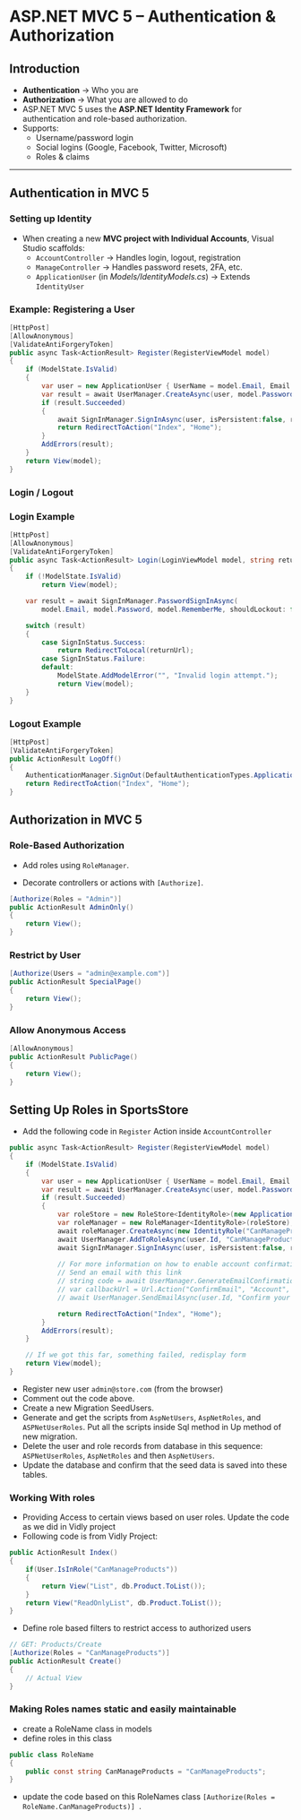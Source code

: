 # ASP.NET MVC 5 – Authentication & Authorization

## Introduction
- **Authentication** → Who you are  
- **Authorization** → What you are allowed to do  
- ASP.NET MVC 5 uses the **ASP.NET Identity Framework** for authentication and role-based authorization.  
- Supports:  
  - Username/password login  
  - Social logins (Google, Facebook, Twitter, Microsoft)  
  - Roles & claims  

---

## Authentication in MVC 5
### Setting up Identity
- When creating a new **MVC project with Individual Accounts**, Visual Studio scaffolds:  
  - `AccountController` → Handles login, logout, registration  
  - `ManageController` → Handles password resets, 2FA, etc.  
  - `ApplicationUser` (in *Models/IdentityModels.cs*) → Extends `IdentityUser`  

### Example: Registering a User
```csharp
[HttpPost]
[AllowAnonymous]
[ValidateAntiForgeryToken]
public async Task<ActionResult> Register(RegisterViewModel model)
{
    if (ModelState.IsValid)
    {
        var user = new ApplicationUser { UserName = model.Email, Email = model.Email };
        var result = await UserManager.CreateAsync(user, model.Password);
        if (result.Succeeded)
        {
            await SignInManager.SignInAsync(user, isPersistent:false, rememberBrowser:false);
            return RedirectToAction("Index", "Home");
        }
        AddErrors(result);
    }
    return View(model);
}
```
### Login / Logout

### Login Example

```csharp
[HttpPost]
[AllowAnonymous]
[ValidateAntiForgeryToken]
public async Task<ActionResult> Login(LoginViewModel model, string returnUrl)
{
    if (!ModelState.IsValid)
        return View(model);

    var result = await SignInManager.PasswordSignInAsync(
        model.Email, model.Password, model.RememberMe, shouldLockout: false);

    switch (result)
    {
        case SignInStatus.Success:
            return RedirectToLocal(returnUrl);
        case SignInStatus.Failure:
        default:
            ModelState.AddModelError("", "Invalid login attempt.");
            return View(model);
    }
}
```

### Logout Example
```csharp
[HttpPost]
[ValidateAntiForgeryToken]
public ActionResult LogOff()
{
    AuthenticationManager.SignOut(DefaultAuthenticationTypes.ApplicationCookie);
    return RedirectToAction("Index", "Home");
}
```

## Authorization in MVC 5
### Role-Based Authorization

- Add roles using `RoleManager`.

- Decorate controllers or actions with `[Authorize]`.

```csharp
[Authorize(Roles = "Admin")]
public ActionResult AdminOnly()
{
    return View();
}
```
### Restrict by User
```csharp
[Authorize(Users = "admin@example.com")]
public ActionResult SpecialPage()
{
    return View();
}
```

### Allow Anonymous Access

```csharp
[AllowAnonymous]
public ActionResult PublicPage()
{
    return View();
}
```

## Setting Up Roles in SportsStore

- Add the following code in `Register` Action inside `AccountController`

```csharp
public async Task<ActionResult> Register(RegisterViewModel model)
{
    if (ModelState.IsValid)
    {
        var user = new ApplicationUser { UserName = model.Email, Email = model.Email };
        var result = await UserManager.CreateAsync(user, model.Password);
        if (result.Succeeded)
        {
            var roleStore = new RoleStore<IdentityRole>(new ApplicationDbContext());
            var roleManager = new RoleManager<IdentityRole>(roleStore);
            await roleManager.CreateAsync(new IdentityRole("CanManageProducts"));
            await UserManager.AddToRoleAsync(user.Id, "CanManageProducts");
            await SignInManager.SignInAsync(user, isPersistent:false, rememberBrowser:false);
            
            // For more information on how to enable account confirmation and password reset please visit https://go.microsoft.com/fwlink/?LinkID=320771
            // Send an email with this link
            // string code = await UserManager.GenerateEmailConfirmationTokenAsync(user.Id);
            // var callbackUrl = Url.Action("ConfirmEmail", "Account", new { userId = user.Id, code = code }, protocol: Request.Url.Scheme);
            // await UserManager.SendEmailAsync(user.Id, "Confirm your account", "Please confirm your account by clicking <a href=\"" + callbackUrl + "\">here</a>");

            return RedirectToAction("Index", "Home");
        }
        AddErrors(result);
    }

    // If we got this far, something failed, redisplay form
    return View(model);
}

```
- Register new user `admin@store.com` (from the browser) 
- Comment out the code above.
- Create a new Migration SeedUsers.
- Generate and get the scripts from `AspNetUsers`, `AspNetRoles`, and `ASPNetUserRoles`. Put all the scripts inside Sql method in Up method of new migration.
- Delete the user and role records from database in this sequence: `ASPNetUserRoles`, `AspNetRoles` and then `AspNetUsers`.
- Update the database and confirm that the seed data is saved into these tables.   

### Working With roles
- Providing Access to certain views based on user roles. Update the code as we did in Vidly project
- Following code is from Vidly Project:

```csharp
public ActionResult Index()
{
    if(User.IsInRole("CanManageProducts"))
    {
        return View("List", db.Product.ToList());
    }
    return View("ReadOnlyList", db.Product.ToList());
}
```

- Define role based filters to restrict access to authorized users

```csharp
// GET: Products/Create
[Authorize(Roles = "CanManageProducts")]
public ActionResult Create()
{
    // Actual View
}
```

### Making Roles names static and easily maintainable

- create a RoleName class in models 
- define roles in this class

```csharp
public class RoleName
{
    public const string CanManageProducts = "CanManageProducts";
}
```
- update the code based on this RoleNames class `[Authorize(Roles = RoleName.CanManageProducts)]
`.